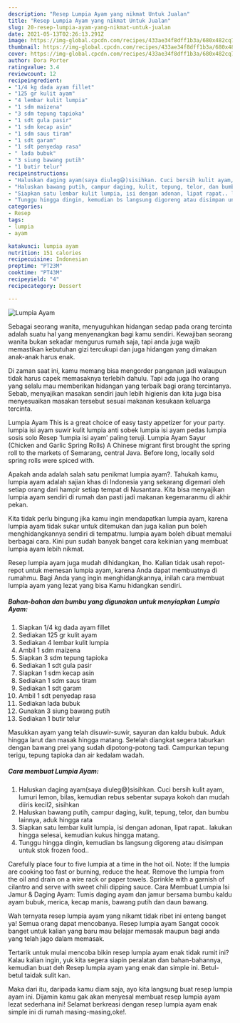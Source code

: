 ```yaml
---
description: "Resep Lumpia Ayam yang nikmat Untuk Jualan"
title: "Resep Lumpia Ayam yang nikmat Untuk Jualan"
slug: 20-resep-lumpia-ayam-yang-nikmat-untuk-jualan
date: 2021-05-13T02:26:13.291Z
image: https://img-global.cpcdn.com/recipes/433ae34f8dff1b3a/680x482cq70/lumpia-ayam-foto-resep-utama.jpg
thumbnail: https://img-global.cpcdn.com/recipes/433ae34f8dff1b3a/680x482cq70/lumpia-ayam-foto-resep-utama.jpg
cover: https://img-global.cpcdn.com/recipes/433ae34f8dff1b3a/680x482cq70/lumpia-ayam-foto-resep-utama.jpg
author: Dora Porter
ratingvalue: 3.4
reviewcount: 12
recipeingredient:
- "1/4 kg dada ayam fillet"
- "125 gr kulit ayam"
- "4 lembar kulit lumpia"
- "1 sdm maizena"
- "3 sdm tepung tapioka"
- "1 sdt gula pasir"
- "1 sdm kecap asin"
- "1 sdm saus tiram"
- "1 sdt garam"
- "1 sdt penyedap rasa"
- " lada bubuk"
- "3 siung bawang putih"
- "1 butir telur"
recipeinstructions:
- "Haluskan daging ayam(saya diuleg😅)sisihkan. Cuci bersih kulit ayam, lumuri lemon, bilas, kemudian rebus sebentar supaya kokoh dan mudah diiris kecil2, sisihkan"
- "Haluskan bawang putih, campur daging, kulit, tepung, telor, dan bumbu lainnya, aduk hingga rata"
- "Siapkan satu lembar kulit lumpia, isi dengan adonan, lipat rapat.. lakukan hingga selesai, kemudian kukus hingga matang."
- "Tunggu hingga dingin, kemudian bs langsung digoreng atau disimpan untuk stok frozen food.."
categories:
- Resep
tags:
- lumpia
- ayam

katakunci: lumpia ayam 
nutrition: 151 calories
recipecuisine: Indonesian
preptime: "PT23M"
cooktime: "PT43M"
recipeyield: "4"
recipecategory: Dessert

---
```



![Lumpia Ayam](https://img-global.cpcdn.com/recipes/433ae34f8dff1b3a/680x482cq70/lumpia-ayam-foto-resep-utama.jpg)

Sebagai seorang wanita, menyuguhkan hidangan sedap pada orang tercinta adalah suatu hal yang menyenangkan bagi kamu sendiri. Kewajiban seorang  wanita bukan sekadar mengurus rumah saja, tapi anda juga wajib memastikan kebutuhan gizi tercukupi dan juga hidangan yang dimakan anak-anak harus enak.

Di zaman  saat ini, kamu memang bisa mengorder panganan jadi walaupun tidak harus capek memasaknya terlebih dahulu. Tapi ada juga lho orang yang selalu mau memberikan hidangan yang terbaik bagi orang tercintanya. Sebab, menyajikan masakan sendiri jauh lebih higienis dan kita juga bisa menyesuaikan masakan tersebut sesuai makanan kesukaan keluarga tercinta. 

Lumpia Ayam This is a great choice of easy tasty appetizer for your party. lumpia isi ayam suwir kulit lumpia anti sobek lumpia isi ayam pedas lumpia sosis solo Resep &#39;lumpia isi ayam&#39; paling teruji. Lumpia Ayam Sayur (Chicken and Garlic Spring Rolls) A Chinese migrant first brought the spring roll to the markets of Semarang, central Java. Before long, locally sold spring rolls were spiced with.

Apakah anda adalah salah satu penikmat lumpia ayam?. Tahukah kamu, lumpia ayam adalah sajian khas di Indonesia yang sekarang digemari oleh setiap orang dari hampir setiap tempat di Nusantara. Kita bisa menyajikan lumpia ayam sendiri di rumah dan pasti jadi makanan kegemaranmu di akhir pekan.

Kita tidak perlu bingung jika kamu ingin mendapatkan lumpia ayam, karena lumpia ayam tidak sukar untuk ditemukan dan juga kalian pun boleh menghidangkannya sendiri di tempatmu. lumpia ayam boleh dibuat memalui berbagai cara. Kini pun sudah banyak banget cara kekinian yang membuat lumpia ayam lebih nikmat.

Resep lumpia ayam juga mudah dihidangkan, lho. Kalian tidak usah repot-repot untuk memesan lumpia ayam, karena Anda dapat membuatnya di rumahmu. Bagi Anda yang ingin menghidangkannya, inilah cara membuat lumpia ayam yang lezat yang bisa Kamu hidangkan sendiri.

<!--inarticleads1-->

##### Bahan-bahan dan bumbu yang digunakan untuk menyiapkan Lumpia Ayam:

1. Siapkan 1/4 kg dada ayam fillet
1. Sediakan 125 gr kulit ayam
1. Sediakan 4 lembar kulit lumpia
1. Ambil 1 sdm maizena
1. Siapkan 3 sdm tepung tapioka
1. Sediakan 1 sdt gula pasir
1. Siapkan 1 sdm kecap asin
1. Sediakan 1 sdm saus tiram
1. Sediakan 1 sdt garam
1. Ambil 1 sdt penyedap rasa
1. Sediakan  lada bubuk
1. Gunakan 3 siung bawang putih
1. Sediakan 1 butir telur


Masukkan ayam yang telah disuwir-suwir, sayuran dan kaldu bubuk. Aduk hingga larut dan masak hingga matang. Setelah diangkat segera taburkan dengan bawang prei yang sudah dipotong-potong tadi. Campurkan tepung terigu, tepung tapioka dan air kedalam wadah. 

<!--inarticleads2-->

##### Cara membuat Lumpia Ayam:

1. Haluskan daging ayam(saya diuleg😅)sisihkan. Cuci bersih kulit ayam, lumuri lemon, bilas, kemudian rebus sebentar supaya kokoh dan mudah diiris kecil2, sisihkan
1. Haluskan bawang putih, campur daging, kulit, tepung, telor, dan bumbu lainnya, aduk hingga rata
1. Siapkan satu lembar kulit lumpia, isi dengan adonan, lipat rapat.. lakukan hingga selesai, kemudian kukus hingga matang.
1. Tunggu hingga dingin, kemudian bs langsung digoreng atau disimpan untuk stok frozen food..


Carefully place four to five lumpia at a time in the hot oil. Note: If the lumpia are cooking too fast or burning, reduce the heat. Remove the lumpia from the oil and drain on a wire rack or paper towels. Sprinkle with a garnish of cilantro and serve with sweet chili dipping sauce. Cara Membuat Lumpia Isi Jamur &amp; Daging Ayam: Tumis daging ayam dan jamur bersama bumbu kaldu ayam bubuk, merica, kecap manis, bawang putih dan daun bawang. 

Wah ternyata resep lumpia ayam yang nikamt tidak ribet ini enteng banget ya! Semua orang dapat mencobanya. Resep lumpia ayam Sangat cocok banget untuk kalian yang baru mau belajar memasak maupun bagi anda yang telah jago dalam memasak.

Tertarik untuk mulai mencoba bikin resep lumpia ayam enak tidak rumit ini? Kalau kalian ingin, yuk kita segera siapin peralatan dan bahan-bahannya, kemudian buat deh Resep lumpia ayam yang enak dan simple ini. Betul-betul taidak sulit kan. 

Maka dari itu, daripada kamu diam saja, ayo kita langsung buat resep lumpia ayam ini. Dijamin kamu gak akan menyesal membuat resep lumpia ayam lezat sederhana ini! Selamat berkreasi dengan resep lumpia ayam enak simple ini di rumah masing-masing,oke!.

